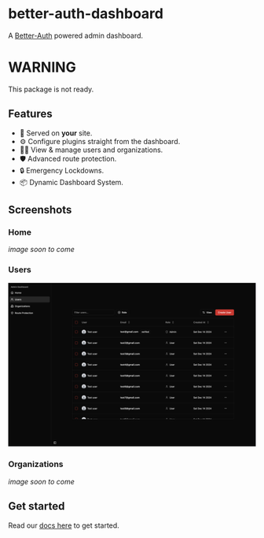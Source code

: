 # better-auth-dashboard

A [Better-Auth](https://www.better-auth.com/) powered admin dashboard.

# WARNING

This package is not ready.

## Features

- 🫵 Served on **your** site.
- ⚙️ Configure plugins straight from the dashboard.
- 👮‍♂️ View & manage users and organizations.
- 🛡️ Advanced route protection.
- 🔒 Emergency Lockdowns.
- 📦 Dynamic Dashboard System.

## Screenshots

### Home

*image soon to come*

### Users

<img src="./assets/users-example.png">

### Organizations

*image soon to come*


## Get started

Read our [docs here](https://github.com/Multinite/better-auth-dashboard/blob/main/docs/getting-started.md) to get started.
